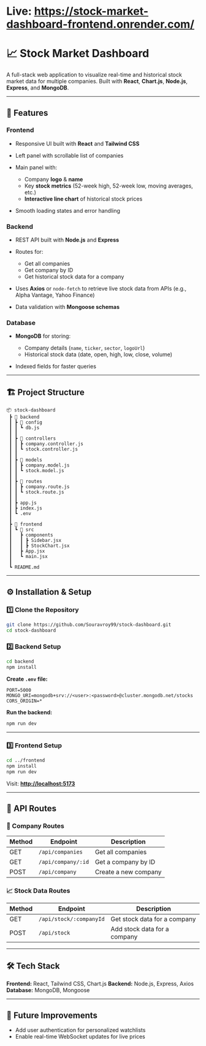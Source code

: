 # Live: https://stock-market-dashboard-frontend.onrender.com/

# 📈 Stock Market Dashboard

A full-stack web application to visualize real-time and historical stock market data for multiple companies.
Built with **React**, **Chart.js**, **Node.js**, **Express**, and **MongoDB**.

---

## 🚀 Features

### **Frontend**

* Responsive UI built with **React** and **Tailwind CSS**
* Left panel with scrollable list of companies
* Main panel with:

  * Company **logo** & **name**
  * Key **stock metrics** (52-week high, 52-week low, moving averages, etc.)
  * **Interactive line chart** of historical stock prices
* Smooth loading states and error handling

### **Backend**

* REST API built with **Node.js** and **Express**
* Routes for:

  * Get all companies
  * Get company by ID
  * Get historical stock data for a company
   
* Uses **Axios** or `node-fetch` to retrieve live stock data from APIs (e.g., Alpha Vantage, Yahoo Finance)
* Data validation with **Mongoose schemas**

### **Database**

* **MongoDB** for storing:

  * Company details (`name`, `ticker`, `sector`, `logoUrl`)
  * Historical stock data (date, open, high, low, close, volume)
* Indexed fields for faster queries

---

## 🏗️ Project Structure

```
📦 stock-dashboard
 ┣ 📂 backend
 ┃ ┣ 📂 config
 ┃ ┃ ┗ db.js
 ┃ ┃ 
 ┃ ┣ 📂 controllers
 ┃ ┃ ┣ company.controller.js
 ┃ ┃ ┗ stock.controller.js
 ┃ ┃ 
 ┃ ┣ 📂 models
 ┃ ┃ ┣ company.model.js
 ┃ ┃ ┗ stock.model.js
 ┃ ┃ 
 ┃ ┣ 📂 routes
 ┃ ┃ ┣ company.route.js
 ┃ ┃ ┗ stock.route.js
 ┃ ┃ 
 ┃ ┣ app.js
 ┃ ┣ index.js
 ┃ ┗ .env
 ┃ 
 ┣ 📂 frontend
 ┃ ┗ 📂 src
 ┃   ┣ components
 ┃   ┃ ┣ Sidebar.jsx
 ┃   ┃ ┣ StockChart.jsx
 ┃   ┣ App.jsx
 ┃   ┗ main.jsx
 ┃
 ┗ README.md

```

---

## ⚙️ Installation & Setup

### **1️⃣ Clone the Repository**

```bash
git clone https://github.com/Souravroy99/stock-dashboard.git
cd stock-dashboard
```

### **2️⃣ Backend Setup**

```bash
cd backend
npm install
```

**Create `.env` file:**

```env
PORT=5000
MONGO_URI=mongodb+srv://<user>:<password>@cluster.mongodb.net/stocks
CORS_ORIGIN=*
```

**Run the backend:**

```bash
npm run dev
```

---

### **3️⃣ Frontend Setup**

```bash
cd ../frontend
npm install
npm run dev
```

Visit: **[http://localhost:5173](http://localhost:5173)**

---

## 📌 API Routes

### 🏢 Company Routes
| Method | Endpoint            | Description              |
|--------|---------------------|--------------------------|
| GET    | `/api/companies`    | Get all companies        |
| GET    | `/api/company/:id`  | Get a company by ID      |
| POST   | `/api/company`      | Create a new company     |

### 📈 Stock Data Routes
| Method | Endpoint                   | Description                       |
|--------|----------------------------|-----------------------------------|
| GET    | `/api/stock/:companyId`    | Get stock data for a company      |
| POST   | `/api/stock`               | Add stock data for a company      |

---

## 🛠 Tech Stack

**Frontend:** React, Tailwind CSS, Chart.js
**Backend:** Node.js, Express, Axios
**Database:** MongoDB, Mongoose

---

## 📌 Future Improvements

* Add user authentication for personalized watchlists
* Enable real-time WebSocket updates for live prices